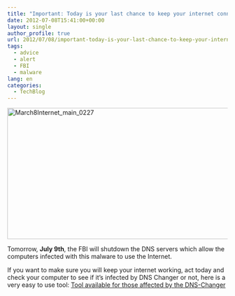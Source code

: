 ```yaml
---
title: "Important: Today is your last chance to keep your internet connection"
date: 2012-07-08T15:41:00+00:00
layout: single
author_profile: true
url: 2012/07/08/important-today-is-your-last-chance-to-keep-your-internet-connection/
tags:
  - advice
  - alert
  - FBI
  - malware
lang: en
categories: 
  - TechBlog
---
```

<a href="http://lh6.ggpht.com/-lra1MhQaWNs/T_mjIjxGARI/AAAAAAAAGak/An-IiSoRXj0/s1600-h/March8Internet_main_0227%25255B4%25255D.jpg" target="_blank"><img title="March8Internet_main_0227" border="0" alt="March8Internet_main_0227" src="http://lh6.ggpht.com/-11F5JCQ2R1A/T_mjLz1ZY7I/AAAAAAAAGas/oCkrkouoXxo/March8Internet_main_0227_thumb%25255B2%25255D.jpg?imgmax=800" width="530" height="300" /></a>

Tomorrow, **July 9th**, the FBI will shutdown the DNS servers which allow the computers infected with this malware to use the Internet.

If you want to make sure you will keep your internet working, act today and check your computer to see if it’s infected by DNS Changer or not, here is a very easy to use tool: <a title="http://www.avira.com/en/support-for-home-knowledgebase-detail/kbid/1199" href="http://www.avira.com/en/support-for-home-knowledgebase-detail/kbid/1199" target="_blank">Tool available for those affected by the DNS-Changer</a>